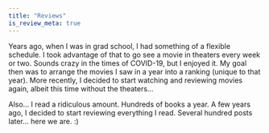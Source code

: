 ```yaml
---
title: "Reviews"
is_review_meta: true
---
```

Years ago, when I was in grad school, I had something of a flexible schedule. I took advantage of that to go see a movie in theaters every week or two. Sounds crazy in the times of COVID-19, but I enjoyed it. My goal then was to arrange the movies I saw in a year into a ranking (unique to that year). More recently, I decided to start watching and reviewing movies again, albeit this time without the theaters...

Also... I read a ridiculous amount. Hundreds of books a year. A few years ago, I decided to start reviewing everything I read. Several hundred posts later... here we are. :)